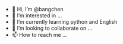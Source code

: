 - 👋 Hi, I’m @bangchen
- 👀 I’m interested in ...
- 🌱 I’m currently learning python and English 
- 💞️ I’m looking to collaborate on ...
- 📫 How to reach me ...

<!---
bangchen/bangchen is a ✨ special ✨ repository because its `README.md` (this file) appears on your GitHub profile.
You can click the Preview link to take a look at your changes.
--->
